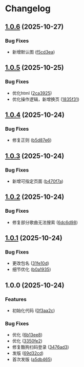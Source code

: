 # Changelog

## [1.0.6](https://github.com/ys7zTS/karin-plugin-music/compare/v1.0.5...v1.0.6) (2025-10-27)


### Bug Fixes

* 新增默认图 ([f5cd3ea](https://github.com/ys7zTS/karin-plugin-music/commit/f5cd3ea074ad02b936b6fda9c3c313155d4bc3b2))

## [1.0.5](https://github.com/ys7zTS/karin-plugin-music/compare/v1.0.4...v1.0.5) (2025-10-25)


### Bug Fixes

* 优化html ([2ca3925](https://github.com/ys7zTS/karin-plugin-music/commit/2ca392546af7d9bbbcf51ab59b74c01b64b4bad8))
* 优化操作逻辑，新增换页 ([1835f31](https://github.com/ys7zTS/karin-plugin-music/commit/1835f31364cad207267a415f6c0b3eeed2e93f09))

## [1.0.4](https://github.com/ys7zTS/karin-plugin-music/compare/v1.0.3...v1.0.4) (2025-10-24)


### Bug Fixes

* 修复正则 ([b5d87e6](https://github.com/ys7zTS/karin-plugin-music/commit/b5d87e67358f496e29ef6c3d3e2a001df8564643))

## [1.0.3](https://github.com/ys7zTS/karin-plugin-music/compare/v1.0.2...v1.0.3) (2025-10-24)


### Bug Fixes

* 新增可指定页面 ([b470f7a](https://github.com/ys7zTS/karin-plugin-music/commit/b470f7a800188c8add3be7566409039654023d25))

## [1.0.2](https://github.com/ys7zTS/karin-plugin-music/compare/v1.0.1...v1.0.2) (2025-10-24)


### Bug Fixes

* 修复部分歌曲无法搜索 ([6dc6d98](https://github.com/ys7zTS/karin-plugin-music/commit/6dc6d9803b8fb910c8bdc89cc4e516018a67f85a))

## [1.0.1](https://github.com/ys7zTS/karin-plugin-music/compare/v1.0.0...v1.0.1) (2025-10-24)


### Bug Fixes

* 更改包名 ([31fe10d](https://github.com/ys7zTS/karin-plugin-music/commit/31fe10d42f82625e1d455cae2033573d3a6d1f8e))
* 细节优化 ([b0a1935](https://github.com/ys7zTS/karin-plugin-music/commit/b0a193562948673691cc62fcb76ac6d6298e70dc))

## 1.0.0 (2025-10-24)


### Features

* 初始化代码 ([0f3aa2c](https://github.com/ys7zTS/karin-plugin-music/commit/0f3aa2c562ea07136b1478bf38c97daea4fdf2da))


### Bug Fixes

* 优化 ([6b13ee8](https://github.com/ys7zTS/karin-plugin-music/commit/6b13ee82ce175db1e8ccdd752295e9a9ed39063e))
* 优化 ([3350fe2](https://github.com/ys7zTS/karin-plugin-music/commit/3350fe2c8575504c31b196c28d78cc7f5da16e52))
* 修复酷狗扫码登录 ([3476ad3](https://github.com/ys7zTS/karin-plugin-music/commit/3476ad3c4d1dde79329ffef8335bbe167c11ef3a))
* 发版 ([69d32cd](https://github.com/ys7zTS/karin-plugin-music/commit/69d32cdbc8f1551267b54c3a0f5f8e01a47ba570))
* 首次发版 ([a5db465](https://github.com/ys7zTS/karin-plugin-music/commit/a5db465e5914c239ac67e8c338e5f48f7eb0700f))
